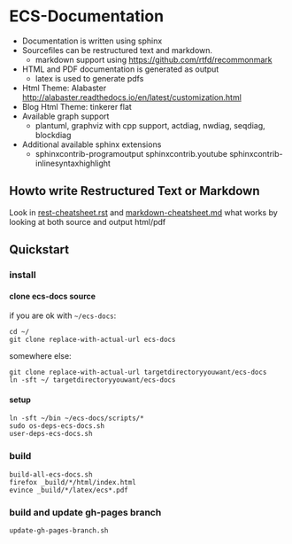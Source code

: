 # ECS-Documentation

+ Documentation is written using sphinx
+ Sourcefiles can be restructured text and markdown.
  + markdown support using https://github.com/rtfd/recommonmark
+ HTML and PDF documentation is generated as output
  + latex is used to generate pdfs
+ Html Theme: Alabaster http://alabaster.readthedocs.io/en/latest/customization.html
+ Blog Html Theme: tinkerer flat
+ Available graph support
  + plantuml, graphviz with cpp support, actdiag, nwdiag, seqdiag, blockdiag
+ Additional available sphinx extensions
  + sphinxcontrib-programoutput sphinxcontrib.youtube sphinxcontrib-inlinesyntaxhighlight

## Howto write Restructured Text or Markdown
  Look in [rest-cheatsheet.rst](ecs-test-doc/src/rest-cheatsheet.rst) and [markdown-cheatsheet.md](ecs-test-doc/src/markdown-cheatsheet.md)
  what works by looking at both source and output html/pdf

## Quickstart

### install

#### clone ecs-docs source
if you are ok with `~/ecs-docs`:

```
cd ~/
git clone replace-with-actual-url ecs-docs
```

somewhere else:

```
git clone replace-with-actual-url targetdirectoryyouwant/ecs-docs
ln -sft ~/ targetdirectoryyouwant/ecs-docs
```

#### setup
```
ln -sft ~/bin ~/ecs-docs/scripts/*
sudo os-deps-ecs-docs.sh
user-deps-ecs-docs.sh
```

### build
```
build-all-ecs-docs.sh
firefox _build/*/html/index.html
evince _build/*/latex/ecs*.pdf
```

### build and update gh-pages branch
```
update-gh-pages-branch.sh
```
